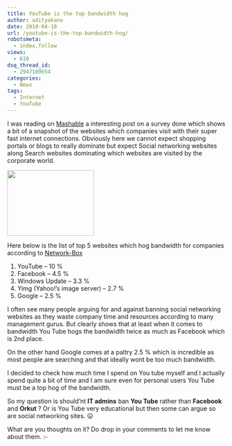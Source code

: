 ```yaml
---
title: YouTube is the top bandwidth hog
author: adityakane
date: 2010-04-18
url: /youtube-is-the-top-bandwidth-hog/
robotsmeta:
  - index,follow
views:
  - 610
dsq_thread_id:
  - 2947109654
categories:
  - News
tags:
  - Internet
  - YouTube
---
```

I was reading on <a href="http://mashable.com/2010/04/16/facebook-at-work/" onclick="_gaq.push(['_trackEvent', 'outbound-article', 'http://mashable.com/2010/04/16/facebook-at-work/', 'Mashable']);" >Mashable</a> a interesting post on a survey done which shows a bit of a snapshot of the websites which companies visit with their super fast internet connections. Obviously here we cannot expect shopping portals or blogs to really dominate but expect Social networking websites along Search websites dominating which websites are visited by the corporate world.

<a rel="attachment wp-att-22315" href="http://devilsworkshop.org/you-tube-takes-down-the-real-time-video-sharing-toolbar/youtube_logo-jpg/"><img class="size-full  alignnone wp-image-52167" src="http://cdn.devilsworkshop.org/files/2010/03/YouTube_logo.jpg" alt="" width="200" height="151" /></a>

Here below is the list of top 5 websites which hog bandwidth for companies according to <a href="http://www.network-box.com/node/533" onclick="_gaq.push(['_trackEvent', 'outbound-article', 'http://www.network-box.com/node/533', 'Network-Box']);" >Network-Box</a>

  1. YouTube – 10 %
  2. Facebook – 4.5 %
  3. Windows Update – 3.3 %
  4. Yimg (Yahoo!&#8217;s image server) – 2.7 %
  5. Google – 2.5 %

I often see many people arguing for and against banning social networking websites as they waste company time and resources according to many management gurus. But clearly shows that at least when it comes to bandwidth You Tube hogs the bandwidth twice as much as Facebook which is 2nd place.

On the other hand Google comes at a paltry 2.5 % which is incredible as most people are searching and that ideally wont be too much bandwidth.

I decided to check how much time I spend on You tube myself and I actually spend quite a bit of time and I am sure even for personal users You Tube must be a top hog of the bandwidth.

So my question is should&#8217;nt **IT admins** ban **You Tube** rather than **Facebook** and **Orkut** ? Or is You Tube very educational but then some can argue so are social networking sites. 😛

What are you thoughts on it? Do drop in your comments to let me know about them. <img src="http://devilsworkshop.org/wp-includes/images/smilies/simple-smile.png" alt=":-)" class="wp-smiley" style="height: 1em; max-height: 1em;" />

